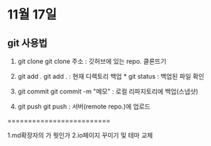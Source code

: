 11월 17일
==================
git 사용법
--------------------



1. git clone
    git clone 주소 : 깃허브에 있는 repo. 클론뜨기

2. git add .
    git add . : 현재 디렉토리 백업
        * git status : 백업된 파일 확인

3. git commit
    git commit -m "메모" : 로컬 리파지토리에 백업(스냅샷)
        
4. git push
    git push : 서버(remote repo.)에 업로드



=========================

1.md확장자의 가 뭣인가
2.io페이지 꾸미기 및 테마 교체
